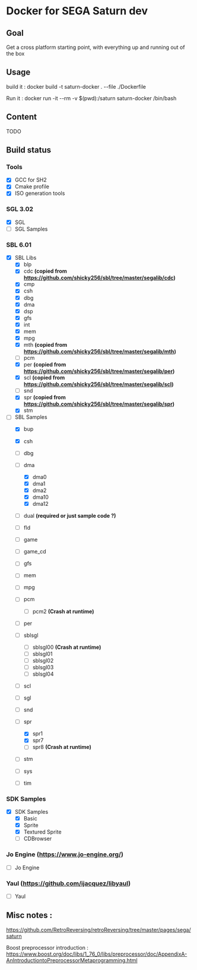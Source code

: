 # Docker for SEGA Saturn dev

## Goal

Get a cross platform starting point, with everything up and running out of the box

## Usage

build it :
docker build -t saturn-docker . --file ./Dockerfile

Run it :
docker run -it --rm -v $(pwd):/saturn saturn-docker /bin/bash

## Content

TODO

## Build status

### Tools
- [x] GCC for SH2
- [x] Cmake profile
- [x] ISO generation tools

### SGL 3.02
- [x] SGL
- [ ] SGL Samples

### SBL 6.01
- [x] SBL Libs
  - [x] blp
  - [x] cdc **(copied from https://github.com/shicky256/sbl/tree/master/segalib/cdc)**
  - [x] cmp
  - [x] csh
  - [x] dbg
  - [x] dma
  - [x] dsp
  - [x] gfs
  - [x] int
  - [x] mem
  - [x] mpg
  - [x] mth **(copied from https://github.com/shicky256/sbl/tree/master/segalib/mth)**
  - [ ] pcm
  - [x] per **(copied from https://github.com/shicky256/sbl/tree/master/segalib/per)**
  - [x] scl **(copied from https://github.com/shicky256/sbl/tree/master/segalib/scl)**
  - [ ] snd
  - [x] spr **(copied from https://github.com/shicky256/sbl/tree/master/segalib/spr)**
  - [x] stm
- [ ] SBL Samples
  - [x] bup
  - [x] csh
  - [ ] dbg
  - [ ] dma
    - [x] dma0
    - [x] dma1
    - [x] dma2
    - [x] dma10
    - [x] dma12
  - [ ] dual **(required or just sample code ?)**
  - [ ] fld
  - [ ] game
  - [ ] game_cd
  - [ ] gfs
  - [ ] mem
  - [ ] mpg
  - [ ] pcm
    - [ ] pcm2 **(Crash at runtime)**
  - [ ] per
  - [ ] sblsgl
    - [ ] sblsgl00 **(Crash at runtime)**
    - [ ] sblsgl01
    - [ ] sblsgl02
    - [ ] sblsgl03
    - [ ] sblsgl04
  - [ ] scl
  - [ ] sgl
  - [ ] snd
  - [ ] spr
    - [x] spr1
    - [x] spr7
    - [ ] spr8 **(Crash at runtime)**
  - [ ] stm
  - [ ] sys
  - [ ] tim


### SDK Samples
- [x] SDK Samples
  - [x] Basic
  - [x] Sprite
  - [x] Textured Sprite
  - [ ] CDBrowser

### Jo Engine (https://www.jo-engine.org/)
- [ ] Jo Engine

### Yaul (https://github.com/ijacquez/libyaul)
- [ ] Yaul


## Misc notes :

https://github.com/RetroReversing/retroReversing/tree/master/pages/sega/saturn

Boost preprocessor introduction :
https://www.boost.org/doc/libs/1_76_0/libs/preprocessor/doc/AppendixA-AnIntroductiontoPreprocessorMetaprogramming.html
